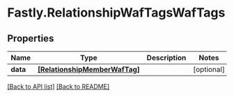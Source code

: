 # Fastly.RelationshipWafTagsWafTags

## Properties

Name | Type | Description | Notes
------------ | ------------- | ------------- | -------------
**data** | [**[RelationshipMemberWafTag]**](RelationshipMemberWafTag.md) |  | [optional] 


[[Back to API list]](../../README.md#endpoints) [[Back to README]](../../README.md)
